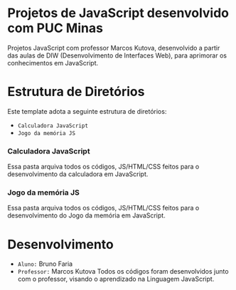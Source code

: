 # Projetos de JavaScript desenvolvido com PUC Minas
Projetos JavaScript com professor Marcos Kutova, desenvolvido a partir das aulas de DIW (Desenvolvimento de Interfaces Web), para aprimorar os conhecimentos em JavaScript.

# Estrutura de Diretórios 
Este template adota a seguinte estrutura de diretórios:
- `Calculadora JavaScript`
- `Jogo da memória JS`

### Calculadora JavaScript
Essa pasta arquiva todos os códigos, JS/HTML/CSS feitos para o desenvolvimento da calculadora em JavaScript.

### Jogo da memória JS
Essa pasta arquiva todos os códigos, JS/HTML/CSS feitos para o desenvolvimento do Jogo da memória em JavaScript.

# Desenvolvimento
- `Aluno:` Bruno Faria
- `Professor:` Marcos Kutova
Todos os códigos foram desenvolvidos junto com o professor, visando o aprendizado na Linguagem JavaScript.
